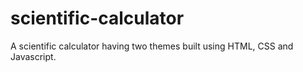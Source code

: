 # scientific-calculator
A scientific calculator having two themes built using HTML, CSS and Javascript.